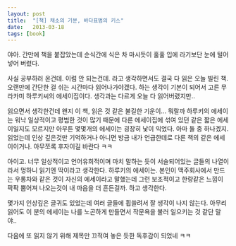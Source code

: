 ```yaml
---
layout: post
title:  "[책] 채소의 기분, 바다표범의 키스"
date:   2013-03-18
tags: [book]
---
```


  야아. 간만에 책을 붙잡았는데 순식간에 식은 차 마시듯이 훌훌 입에 라기보단 눈에 털어넣어 버렸다. 

  사실 공부하러 온건데. 이럼 안 되는건데. 라고 생각하면서도 결국 다 읽은 오늘 빌린 책. 오랜만에 간단한 걸 쉬는 시간마다 읽어나가야겠다. 하는 생각이 기본이 되어서 고른 무라카미 하루키씨의 에세이집이다. 생각과는 다르게 오늘 다 읽어버렸지만.. 

  읽으면서 생각한건데 왠지 이 책, 읽은 것 같은 불길한 기운이... 뭐랄까 하루키의 에세이는 워낙 일상적이고 평범한 것이 많기 때문에 다른 에세이집에 섞여 있던 같은 짧은 에세이일지도 모르지만 아무튼 몇몇개의 에세이는 굉장히 낯이 익었다. 아마 둘 중 하나겠지. 읽었는데 인상 깊은것만 기억하거나 아니면 방금 내가 언급한데로 다른 책의 같은 에세이이거나. 아무쪼록 후자이길 바란다 ㅋㅋ 

  아이고. 너무 일상적이고 언어유희적이며 마치 말하는 듯이 서슬되어있는 글들의 나열이라서 멍하니 읽기엔 딱이라고 생각한다. 하루키의 에세이는. 본인이 맥주회사에서 만드는 우롱차와 같은 것이 자신의 에세이라고 말했는데 그런 보조적이고 한량같은 느낌이 팍팍 뿜어져 나오는것이 내 마음을 더 흔든걸까. 하고 생각한다. 

  몇가지 인상깊은 글귀도 있었는데 여러 글들에 휩쓸려서 잘 생각이 나지 않는다. 아무리 읽어도 이 분의 에세이는 나를 노곤하게 만들면서 작문욕을 불러 일으키는 것 같단 말야.. 

  다음에 또 읽지 않기 위해 제목만 끄적여 놓은 듯한 독후감이 되었네 ㅋㅋ